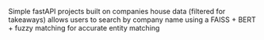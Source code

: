 Simple fastAPI projects built on companies house data (filtered for takeaways) allows users to search by company name using a FAISS + BERT + fuzzy matching for accurate entity matching 

